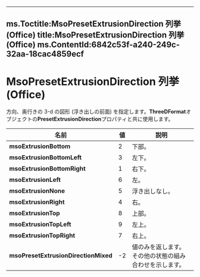 

---
ms.Toctitle:MsoPresetExtrusionDirection 列挙 (Office)
title:MsoPresetExtrusionDirection 列挙 (Office)
ms.ContentId:6842c53f-a240-249c-32aa-18cac4859ecf
---
# MsoPresetExtrusionDirection 列挙 (Office)




方向、奥行きの 3-d の図形 (浮き出しの前面) を指定します。**ThreeDFormat**オブジェクトの**PresetExtrusionDirection**プロパティと共に使用します。

|**名前**|**値**|**説明**|
|---|---|---|
|**msoExtrusionBottom**|2|下部。|
|**msoExtrusionBottomLeft**|3|左下。|
|**msoExtrusionBottomRight**|1|右下。|
|**msoExtrusionLeft**|6|左。|
|**msoExtrusionNone**|5|浮き出しなし。|
|**msoExtrusionRight**|4|右。|
|**msoExtrusionTop**|8|上部。|
|**msoExtrusionTopLeft**|9|左上。|
|**msoExtrusionTopRight**|7|右上。|
|**msoPresetExtrusionDirectionMixed**|-2|値のみを返します。その他の状態の組み合わせを示します。|




